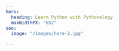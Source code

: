 ```yaml
---
hero:
  heading: Learn Python with Pythonology
  maxWidthPX: "652"
seo:
  image: "/images/hero-2.jpg"

---
```

